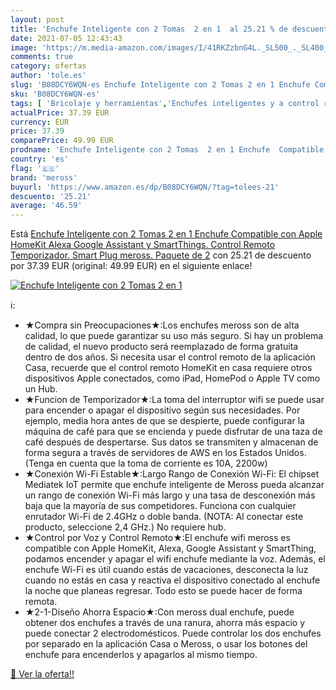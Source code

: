 ```yaml
---
layout: post
title: 'Enchufe Inteligente con 2 Tomas  2 en 1  al 25.21 % de descuento'
date: 2021-07-05 12:43:43
image: 'https://m.media-amazon.com/images/I/41RKZzbnG4L._SL500_._SL400_.jpg'
comments: true
category: ofertas
author: 'tole.es'
slug: 'B08DCY6WQN-es Enchufe Inteligente con 2 Tomas 2 en 1 Enchufe Compatible...'
sku: 'B08DCY6WQN-es'
tags: [ 'Bricolaje y herramientas','Enchufes inteligentes y a control remoto','Enchufes y accesorios','Instalación eléctrica','alexa','enchufe','inteligente','meross', ]
actualPrice: 37.39 EUR
currency: EUR
price: 37.39
comparePrice: 49.99 EUR
prodname: 'Enchufe Inteligente con 2 Tomas  2 en 1 Enchufe  Compatible con Apple HomeKit  Alexa  Google Assistant y SmartThings. Control Remoto  Temporizador. Smart Plug meross. Paquete de 2'
country: 'es'
flag: '🇪🇸'
brand: 'meross'
buyurl: 'https://www.amazon.es/dp/B08DCY6WQN/?tag=tolees-21'
descuento: '25.21'
average: '46.59'
---
```


Está [Enchufe Inteligente con 2 Tomas  2 en 1 Enchufe  Compatible con Apple HomeKit  Alexa  Google Assistant y SmartThings. Control Remoto  Temporizador. Smart Plug meross. Paquete de 2](https://www.amazon.es/dp/B08DCY6WQN/?tag=tolees-21) con 25.21 de descuento por 37.39 EUR (original: 49.99 EUR) en el siguiente enlace!

[![Enchufe Inteligente con 2 Tomas  2 en 1 ](https://m.media-amazon.com/images/I/41RKZzbnG4L._SL500_._SL400_.jpg)](https://www.amazon.es/dp/B08DCY6WQN/?tag=tolees-21)

ℹ️:

- ★Compra sin Preocupaciones★:Los enchufes meross son de alta calidad, lo que puede garantizar su uso más seguro. Si hay un problema de calidad, el nuevo producto será reemplazado de forma gratuita dentro de dos años. Si necesita usar el control remoto de la aplicación Casa, recuerde que el control remoto HomeKit en casa requiere otros dispositivos Apple conectados, como iPad, HomePod o Apple TV como un Hub.
- ★Funcion de Temporizador★:La toma del interruptor wifi se puede usar para encender o apagar el dispositivo según sus necesidades. Por ejemplo, media hora antes de que se despierte, puede configurar la máquina de café para que se encienda y puede disfrutar de una taza de café después de despertarse. Sus datos se transmiten y almacenan de forma segura a través de servidores de AWS en los Estados Unidos. (Tenga en cuenta que la toma de corriente es 10A, 2200w)
- ★Conexión Wi-Fi Estable★:Largo Rango de Conexión Wi-Fi: El chipset Mediatek IoT permite que enchufe inteligente de Meross pueda alcanzar un rango de conexión Wi-Fi más largo y una tasa de desconexión más baja que la mayoría de sus competidores. Funciona con cualquier enrutador Wi-Fi de 2.4GHz o doble banda. (NOTA: Al conectar este producto, seleccione 2,4 GHz.) No requiere hub.
- ★Control por Voz y Control Remoto★:El enchufe wifi meross es compatible con Apple HomeKit, Alexa, Google Assistant y SmartThing, podamos encender y apagar el wifi enchufe mediante la voz. Además, el enchufe Wi-Fi es útil cuando estás de vacaciones, desconecta la luz cuando no estás en casa y reactiva el dispositivo conectado al enchufe la noche que planeas regresar. Todo esto se puede hacer de forma remota.
- ★2-1-Diseño Ahorra Espacio★:Con meross dual enchufe, puede obtener dos enchufes a través de una ranura, ahorra más espacio y puede conectar 2 electrodomésticos. Puede controlar los dos enchufes por separado en la aplicación Casa o Meross, o usar los botones del enchufe para encenderlos y apagarlos al mismo tiempo.

[🛒 Ver la oferta!!](https://www.amazon.es/dp/B08DCY6WQN/?tag=tolees-21)
